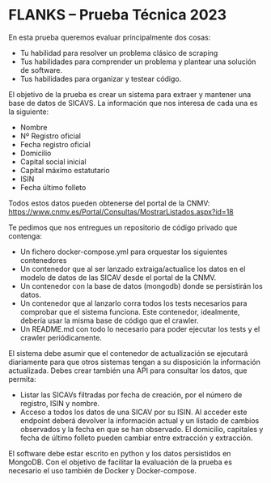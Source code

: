 # FLANKS – Prueba Técnica 2023

En esta prueba queremos evaluar principalmente dos cosas:

- Tu habilidad para resolver un problema clásico de scraping
- Tus habilidades para comprender un problema y plantear una solución de software.
- Tus habilidades para organizar y testear código.

El objetivo de la prueba es crear un sistema para extraer y mantener una base de datos de
SICAVS. La información que nos interesa de cada una es la siguiente:

- Nombre
- Nº Registro oficial
- Fecha registro oficial
- Domicilio
- Capital social inicial
- Capital máximo estatutario
- ISIN
- Fecha último folleto

Todos estos datos pueden obtenerse del portal de la CNMV:
[<https://www.cnmv.es/Portal/Consultas/MostrarListados.aspx?id=18>](<https://www.cnmv.es/Portal/Consultas/MostrarListados.aspx?id=18>)

Te pedimos que nos entregues un repositorio de código privado que contenga:

- Un fichero docker-compose.yml para orquestar los siguientes contenedores
- Un contenedor que al ser lanzado extraiga/actualice los datos en el modelo de datos de las SICAV desde el portal de la CNMV.
- Un contenedor con la base de datos (mongodb) donde se persistirán los datos.
- Un contenedor que al lanzarlo corra todos los tests necesarios para comprobar que el sistema funciona. Este contenedor, idealmente, debería usar la misma base de código que el crawler.
- Un README.md con todo lo necesario para poder ejecutar los tests y el crawler periódicamente.

El sistema debe asumir que el contenedor de actualización se ejecutará diariamente para que otros sistemas tengan a su disposición la información actualizada. Debes crear también una API para consultar los datos, que permita:

- Listar las SICAVs filtradas por fecha de creación, por el número de registro, ISIN y nombre.
- Acceso a todos los datos de una SICAV por su ISIN. Al acceder este endpoint deberá devolver la información actual y un listado de cambios observados y la fecha en que se han observado. El domicilio, capitales y fecha de último folleto pueden cambiar entre extracción y extracción.

El software debe estar escrito en python y los datos persistidos en MongoDB. Con el objetivo de facilitar la evaluación de la prueba es necesario el uso también de Docker y Docker-compose.
